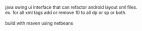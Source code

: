 java swing ui interface that can refactor android layout xml files.<br>
ex. for all xml tags add or remove 10 to all dp or sp or both. <br>
<br>
build with maven using netbeans
